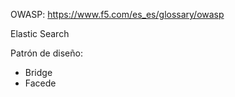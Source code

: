 

OWASP: https://www.f5.com/es_es/glossary/owasp

Elastic Search

Patrón de diseño:
- Bridge
- Facede
